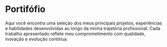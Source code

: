 # Portifófio 
Aqui você encontra uma seleção dos meus principais projetos, experiências e habilidades desenvolvidas ao longo da minha trajetória profissional. Cada trabalho apresentado reflete meu comprometimento com qualidade, inovação e evolução contínua.

